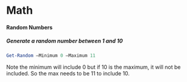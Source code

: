 # Math

#### Random Numbers

##### Generate a random number between 1 and 10

```powershell
Get-Random –Minimum 0 –Maximum 11
```

Note the minimum will include 0 but if 10 is the maximum, it will not be included. So the max needs to be 11 to include 10.



